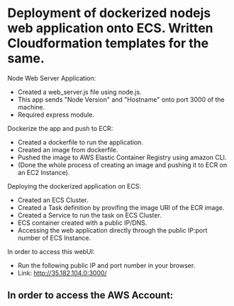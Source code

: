 # Deployment of dockerized nodejs web application onto ECS. Written Cloudformation templates for the same. 

Node Web Server Application:
- Created a web_server.js file using node.js.
- This app sends "Node Version" and "Hostname" onto port 3000 of the machine. 
- Required express module. 

Dockerize the app and push to ECR:
- Created a dockerfile to run the application. 
- Created an image from dockerfile.
- Pushed the image to AWS Elastic Container Registry using amazon CLI. 
- (Done the whole process of creating an image and pushing it to ECR on an EC2 Instance). 

Deploying the dockerized application on ECS:
- Created an ECS Cluster. 
- Created a Task definition by provifing the image URl of the ECR image. 
- Created a Service to run the task on ECS Cluster. 
- ECS container created with a public IP/DNS. 
- Accessing the web application directly through the public IP:port number of ECS Instance. 

In order to access this webUI:
- Run the following public IP and port number in your browser. 
- Link: http://35.182.104.0:3000/

In order to access the AWS Account:
-
